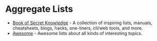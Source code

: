 # Aggregate Lists

- [Book of Secret Knowledge](https://github.com/trimstray/the-book-of-secret-knowledge) - A collection of inspiring lists, manuals, cheatsheets, blogs, hacks, one-liners, cli/web tools, and more.
- [Awesome](https://github.com/sindresorhus/awesome) - Awesome lists about all kinds of interesting topics.
